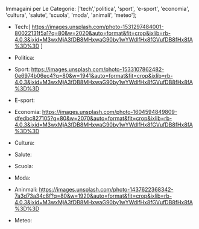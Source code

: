 Immagaini per Le Categorie: ['tech','politica', 'sport', 'e-sport', 'economia', 'cultura', 'salute', 'scuola', 'moda', 'animali', 'meteo'];

- Tech:[ https://images.unsplash.com/photo-1531297484001-80022131f5a1?q=80&w=2020&auto=format&fit=crop&ixlib=rb-4.0.3&ixid=M3wxMjA3fDB8MHxwaG90by1wYWdlfHx8fGVufDB8fHx8fA%3D%3D
]

- Politica: 

- Sport: https://images.unsplash.com/photo-1533107862482-0e6974b06ec4?q=80&w=1941&auto=format&fit=crop&ixlib=rb-4.0.3&ixid=M3wxMjA3fDB8MHxwaG90by1wYWdlfHx8fGVufDB8fHx8fA%3D%3D

- E-sport: 

- Economia: https://images.unsplash.com/photo-1604594849809-dfedbc827105?q=80&w=2070&auto=format&fit=crop&ixlib=rb-4.0.3&ixid=M3wxMjA3fDB8MHxwaG90by1wYWdlfHx8fGVufDB8fHx8fA%3D%3D

- Cultura: 

- Salute: 

- Scuola: 

- Moda: 

- Aninmali: https://images.unsplash.com/photo-1437622368342-7a3d73a34c8f?q=80&w=1920&auto=format&fit=crop&ixlib=rb-4.0.3&ixid=M3wxMjA3fDB8MHxwaG90by1wYWdlfHx8fGVufDB8fHx8fA%3D%3D  

- Meteo: 